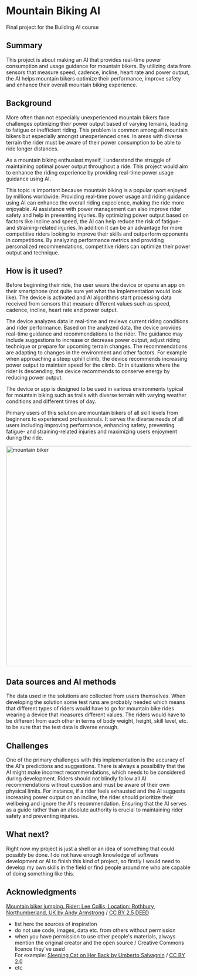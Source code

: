 # Mountain Biking AI

Final project for the Building AI course

## Summary
This project is about making an AI that provides real-time power consumption and usage guidance for mountain bikers. By utilizing data from sensors that measure speed, cadence, incline, heart rate and power output, the AI helps mountain bikers optimize their performance, improve safety and enhance their overall mountain biking experience. 

## Background
More often than not especially unexperienced mountain bikers face challenges optimizing their power output based of varying terrains, leading to fatigue or inefficient riding. This problem is common among all mountain bikers but especially amongst unexperienced ones. In areas with diverse terrain the rider must be aware of their power consumption to be able to ride longer distances.

As a mountain biking enthusiast myself, I understand the struggle of maintaining optimal power output throughout a ride. This project would aim to enhance the riding experience by providing real-time power usage guidance using AI.

This topic is important because mountain biking is a popular sport enjoyed by millions worldwide. Providing real-time power usage and riding guidance using AI can enhance the overall riding expecience, making the ride more enjoyable. AI assistance with power management can also improve rider safety and help in preventing injuries. By optimizing power output based on factors like incline and speed, the AI can help reduce the risk of fatigue- and straining-related injuries. In addition it can be an advantage for more competitive riders looking to improve their skills and outperform opponents in competitions. By analyzing performance metrics and providing personalized recommendations, competitive riders can optimize their power output and technique.

## How is it used?
Before beginning their ride, the user wears the device or opens an app on their smartphone (not quite sure yet what the implementation would look like). The device is activated and AI algorithms start processing data received from sensors that measure different values such as speed, cadence, incline, heart rate and power output. 

The device analyzes data in real-time and reviews current riding conditions and rider performance. Based on the analyzed data, the device provides real-time guidance and recommendations to the rider. The guidance may include suggestions to increase or decrease power output, adjust riding technique or prepare for upcoming terrain changes. The recommendations are adapting to changes in the environment and other factors. For example when approaching a steep uphill climb, the device recommends increasing power output to maintain speed for the climb. Or in situations where the rider is descending, the device recommends to conserve energy by reducing power output. 

The device or app is designed to be used in various environments typical for mountain biking such as trails with diverse terrain with varying weather conditions and different times of day.

Primary users of this solution are mountain bikers of all skill levels from beginners to experienced professionals. It serves the diverse needs of all users including improving performance, enhancing safety, preventing fatigue- and straining-related injuries and maximizing users enjoyment during the ride.

<img src="https://upload.wikimedia.org/wikipedia/commons/f/f6/Mountain-bike-jump.jpg" alt="mountain biker" width="600">

## Data sources and AI methods
The data used in the solutions are collected from users themselves. When developing the solution some test runs are probably needed which means that different types of riders would have to go for mountain bike rides wearing a device that measures different values. The riders would have to be different from each other in terms of body weight, height, skill level, etc. to be sure that the test data is diverse enough.

## Challenges
One of the primary challenges with this implementation is the accuracy of the AI's predictions and suggestions. There is always a possibility that the AI might make incorrect recommendations, which needs to be considered during development. Riders should not blindly follow all AI recommendations without question and must be aware of their own physical limits. For instance, if a rider feels exhausted and the AI suggests increasing power output on an incline, the rider should prioritize their wellbeing and ignore the AI's recommendation. Ensuring that the AI serves as a guide rather than an absolute authority is crucial to maintaining rider safety and preventing injuries.

## What next?
Right now my project is just a shell or an idea of something that could possibly be done. I do not have enough knowledge of software development or AI to finish this kind of project, so firstly I would need to develop my own skills in the field or find people around me who are capable of doing something like this.

## Acknowledgments
[Mountain biker jumping. Rider: Lee Collis, Location: Rothbury, Northumberland, UK by Andy Armstrong](https://commons.wikimedia.org/wiki/File:Mountain-bike-jump.jpg) / [CC BY 2.5 DEED](https://creativecommons.org/licenses/by/2.5/)
* list here the sources of inspiration 
* do not use code, images, data etc. from others without permission
* when you have permission to use other people's materials, always mention the original creator and the open source / Creative Commons licence they've used
  <br>For example: [Sleeping Cat on Her Back by Umberto Salvagnin](https://commons.wikimedia.org/wiki/File:Sleeping_cat_on_her_back.jpg#filelinks) / [CC BY 2.0](https://creativecommons.org/licenses/by/2.0)
* etc
